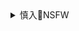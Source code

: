 <details><summary>慎入🔞NSFW</summary>

Not Safe For Work
![](https://upload.wikimedia.org/wikipedia/commons/thumb/d/d3/Biohazard_Symbol_Specification.png/210px-Biohazard_Symbol_Specification.png)

<details><summary><b>风险自理Use At Your Own Risk🈲</summary>

### 讲清楚：m主d和g和d都有人选举作弊（20201108第3086
https://www.youtube.com/watch?v=YmvhTGwPHnM

很多人认为只要xjp下去了，换个人就好。不会的，这个不是g产d的问题也不是xjp的问题。你把xjp换下去，换李kq就好了吗？不会的好的，你把g产d换下去，再换一个d就好了吗？不会的。只不过就是改c换代，换了一个hd而已。

m主d和g和d在那掐，老bx日子就好过了。g不聊生，m就聊生了。

美国的m主体z不是最好的体z，但是它有一个好处事在自我的斗争当中不断暴露自己的问题。每一次暴露自己的问题之后，他就自己去修补，不断地在进化。

而我们经常暴露不出那些问题来，因为很多问题都在桌子底下私下去解决了。

### 抗美援c，保家卫g的z相，c鲜战争到底谁输谁赢？（20201025第3052
https://www.youtube.com/watch?v=imIvMBUc7Ho

你要想象一下，may同志如果当时从北c鲜战场回去了。
我们成功地在c鲜战场上消灭了may同志。

may同志如果没有死在北c鲜的话，现在统治zg的是谁呢？就是m三胖啊。

我们zg人也是还跟文g一样，还穿着那种蓝色的制服，还是拿着那个小本在那喊：mzx万岁，m三zx万岁。

### 恒d暴雷，负债8355亿，许家y威胁xjp，不救恒大，整个zg经济就垮了（20200924第2936
https://www.youtube.com/watch?v=Vg6rXq8xLL8

</details>
</details>
